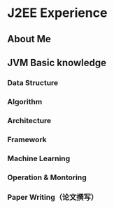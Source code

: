 # J2EE Experience

## About Me

## JVM Basic knowledge

### Data Structure

### Algorithm

### Architecture

### Framework

### Machine Learning

### Operation & Montoring

### Paper Writing（论文撰写）

